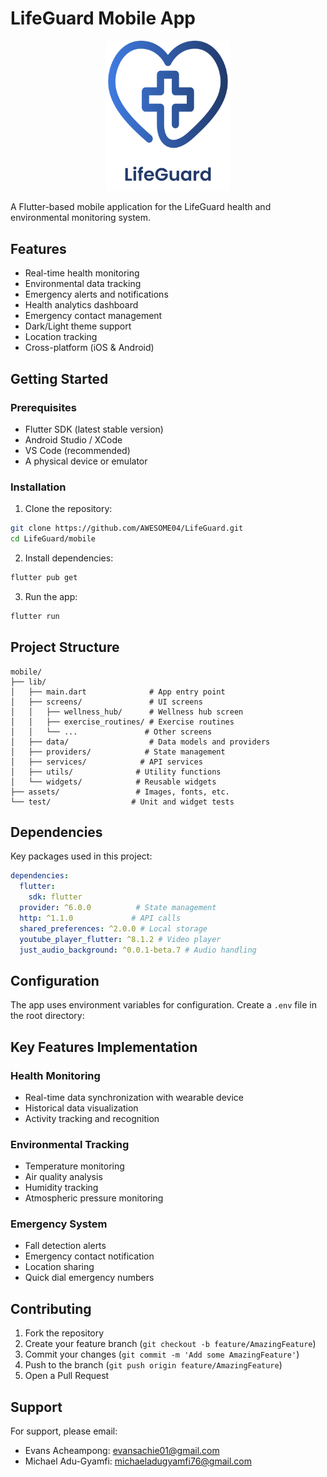 # LifeGuard Mobile App

<p align="center">
  <img src="../docs/images/lifeguard-logo.png" alt="LifeGuard Logo" width="200"/>
</p>

A Flutter-based mobile application for the LifeGuard health and environmental monitoring system.

## Features

- Real-time health monitoring
- Environmental data tracking
- Emergency alerts and notifications
- Health analytics dashboard
- Emergency contact management
- Dark/Light theme support
- Location tracking
- Cross-platform (iOS & Android)

## Getting Started

### Prerequisites

- Flutter SDK (latest stable version)
- Android Studio / XCode
- VS Code (recommended)
- A physical device or emulator

### Installation

1. Clone the repository:
```bash
git clone https://github.com/AWESOME04/LifeGuard.git
cd LifeGuard/mobile
```

2. Install dependencies:
```bash
flutter pub get
```

3. Run the app:
```bash
flutter run
```

## Project Structure

```
mobile/
├── lib/
│   ├── main.dart              # App entry point
│   ├── screens/               # UI screens
│   │   ├── wellness_hub/      # Wellness hub screen
│   │   ├── exercise_routines/ # Exercise routines
│   │   └── ...               # Other screens
│   ├── data/                  # Data models and providers
│   ├── providers/            # State management
│   ├── services/            # API services
│   ├── utils/              # Utility functions
│   └── widgets/            # Reusable widgets
├── assets/                 # Images, fonts, etc.
└── test/                  # Unit and widget tests
```

## Dependencies

Key packages used in this project:

```yaml
dependencies:
  flutter:
    sdk: flutter
  provider: ^6.0.0          # State management
  http: ^1.1.0             # API calls
  shared_preferences: ^2.0.0 # Local storage
  youtube_player_flutter: ^8.1.2 # Video player
  just_audio_background: ^0.0.1-beta.7 # Audio handling
```

## Configuration

The app uses environment variables for configuration. Create a `.env` file in the root directory:

## Key Features Implementation

### Health Monitoring
- Real-time data synchronization with wearable device
- Historical data visualization
- Activity tracking and recognition

### Environmental Tracking
- Temperature monitoring
- Air quality analysis
- Humidity tracking
- Atmospheric pressure monitoring

### Emergency System
- Fall detection alerts
- Emergency contact notification
- Location sharing
- Quick dial emergency numbers

## Contributing

1. Fork the repository
2. Create your feature branch (`git checkout -b feature/AmazingFeature`)
3. Commit your changes (`git commit -m 'Add some AmazingFeature'`)
4. Push to the branch (`git push origin feature/AmazingFeature`)
5. Open a Pull Request


## Support

For support, please email:
- Evans Acheampong: evansachie01@gmail.com
- Michael Adu-Gyamfi: michaeladugyamfi76@gmail.com
